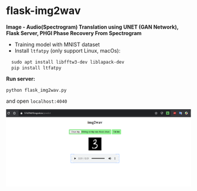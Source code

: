 # flask-img2wav
**Image - Audio(Spectrogram) Translation using UNET (GAN Network), Flask Server, PHGI Phase Recovery From Spectrogram**  
+ Training model with MNIST dataset
+ Install `ltfatpy` (only support Linux, macOs):  
```
  sudo apt install libfftw3-dev liblapack-dev  
  pip install ltfatpy  
```
**Run server:**  
```
python flask_img2wav.py
```
and open `localhost:4040`  
  
![alt text](demo.PNG)
